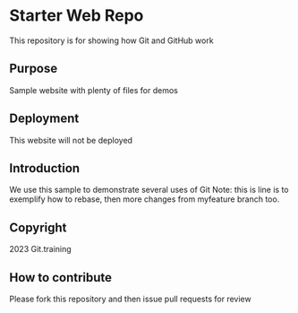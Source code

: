 # Starter Web Repo

This repository is for showing how Git and GitHub work

## Purpose

Sample website with plenty of files for demos

## Deployment
This website will not be deployed

## Introduction
We use this sample to demonstrate several uses of Git
Note: this is line is to exemplify how to rebase, then more changes from myfeature branch too.

## Copyright
2023 Git.training

## How to contribute
Please fork this repository and then issue pull requests for review
